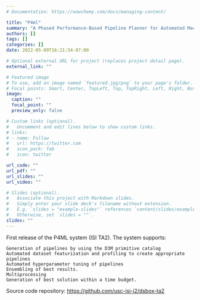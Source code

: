 ```yaml
---
# Documentation: https://wowchemy.com/docs/managing-content/

title: "P4ml"
summary: "A Phased Performance-Based Pipeline Planner for Automated Machine Learning"
authors: []
tags: []
categories: []
date: 2022-05-09T16:21:54-07:00

# Optional external URL for project (replaces project detail page).
external_link: ""

# Featured image
# To use, add an image named `featured.jpg/png` to your page's folder.
# Focal points: Smart, Center, TopLeft, Top, TopRight, Left, Right, BottomLeft, Bottom, BottomRight.
image:
  caption: ""
  focal_point: ""
  preview_only: false

# Custom links (optional).
#   Uncomment and edit lines below to show custom links.
# links:
# - name: Follow
#   url: https://twitter.com
#   icon_pack: fab
#   icon: twitter

url_code: ""
url_pdf: ""
url_slides: ""
url_video: ""

# Slides (optional).
#   Associate this project with Markdown slides.
#   Simply enter your slide deck's filename without extension.
#   E.g. `slides = "example-slides"` references `content/slides/example-slides.md`.
#   Otherwise, set `slides = ""`.
slides: ""
---
```


First release of the P4ML system (ISI TA2). The system supports:

    Generation of pipelines by using the D3M primitive catalog
    Automated dataset featurization and profiling to create appropriate pipelines
    Automated hyperparameter tuning of pipelines
    Ensembling of best results.
    Multiprocessing
    Generation of best solution within a time budget.

Source code repository: https://github.com/usc-isi-i2/dsbox-ta2
